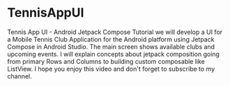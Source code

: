 # TennisAppUI
Tennis App UI - Android Jetpack Compose Tutorial
we will develop a UI for a Mobile Tennis Club Application for the Android platform using Jetpack Compose in Android Studio.
The main screen shows available clubs and upcoming events.
I will explain concepts about jetpack composition going from primary Rows and Columns to building custom composable like ListView. 
I hope you enjoy this video and don't forget to subscribe to my channel.

